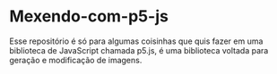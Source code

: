 # Mexendo-com-p5-js
Esse repositório é só para algumas coisinhas que quis fazer em uma biblioteca de JavaScript chamada p5.js, é uma biblioteca voltada para geração e modificação de imagens.
